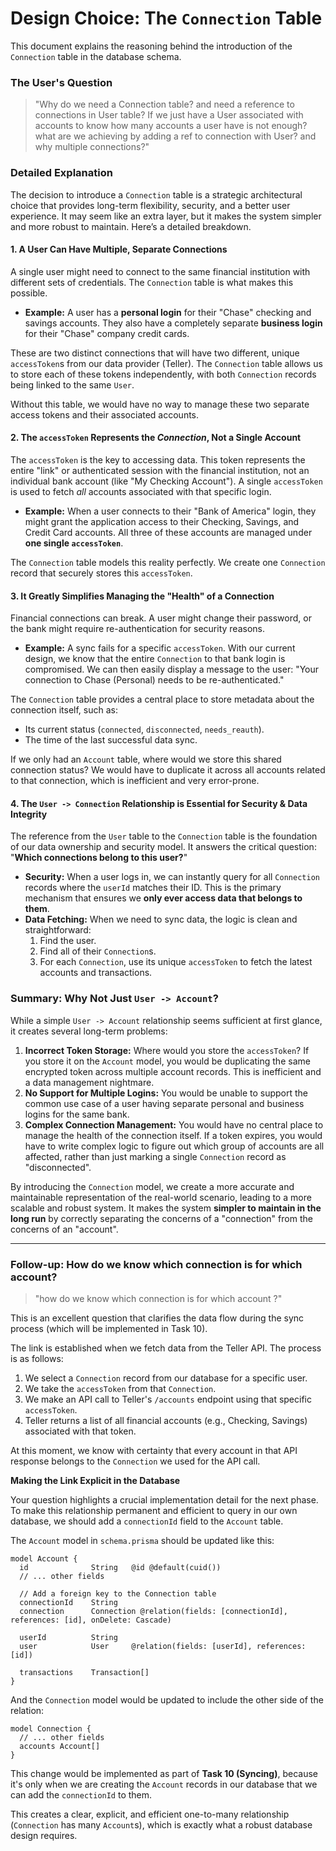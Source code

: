 # Design Choice: The `Connection` Table

This document explains the reasoning behind the introduction of the `Connection` table in the database schema.

### The User's Question

> "Why do we need a Connection table? and need a reference to connections in User table? If we just have a User associated with accounts to know how many accounts a user have is not enough? what are we achieving by adding a ref to connection with User? and why multiple connections?"

### Detailed Explanation

The decision to introduce a `Connection` table is a strategic architectural choice that provides long-term flexibility, security, and a better user experience. It may seem like an extra layer, but it makes the system simpler and more robust to maintain. Here’s a detailed breakdown.

#### 1. A User Can Have Multiple, Separate Connections

A single user might need to connect to the same financial institution with different sets of credentials. The `Connection` table is what makes this possible.

*   **Example:** A user has a **personal login** for their "Chase" checking and savings accounts. They also have a completely separate **business login** for their "Chase" company credit cards.

These are two distinct connections that will have two different, unique `accessToken`s from our data provider (Teller). The `Connection` table allows us to store each of these tokens independently, with both `Connection` records being linked to the same `User`.

Without this table, we would have no way to manage these two separate access tokens and their associated accounts.

#### 2. The `accessToken` Represents the *Connection*, Not a Single Account

The `accessToken` is the key to accessing data. This token represents the entire "link" or authenticated session with the financial institution, not an individual bank account (like "My Checking Account"). A single `accessToken` is used to fetch *all* accounts associated with that specific login.

*   **Example:** When a user connects to their "Bank of America" login, they might grant the application access to their Checking, Savings, and Credit Card accounts. All three of these accounts are managed under **one single `accessToken`**.

The `Connection` table models this reality perfectly. We create one `Connection` record that securely stores this `accessToken`.

#### 3. It Greatly Simplifies Managing the "Health" of a Connection

Financial connections can break. A user might change their password, or the bank might require re-authentication for security reasons.

*   **Example:** A sync fails for a specific `accessToken`. With our current design, we know that the entire `Connection` to that bank login is compromised. We can then easily display a message to the user: "Your connection to Chase (Personal) needs to be re-authenticated."

The `Connection` table provides a central place to store metadata about the connection itself, such as:
*   Its current status (`connected`, `disconnected`, `needs_reauth`).
*   The time of the last successful data sync.

If we only had an `Account` table, where would we store this shared connection status? We would have to duplicate it across all accounts related to that connection, which is inefficient and very error-prone.

#### 4. The `User -> Connection` Relationship is Essential for Security & Data Integrity

The reference from the `User` table to the `Connection` table is the foundation of our data ownership and security model. It answers the critical question: "**Which connections belong to this user?**"

*   **Security:** When a user logs in, we can instantly query for all `Connection` records where the `userId` matches their ID. This is the primary mechanism that ensures we **only ever access data that belongs to them**.
*   **Data Fetching:** When we need to sync data, the logic is clean and straightforward:
    1.  Find the user.
    2.  Find all of their `Connection`s.
    3.  For each `Connection`, use its unique `accessToken` to fetch the latest accounts and transactions.

### Summary: Why Not Just `User -> Account`?

While a simple `User -> Account` relationship seems sufficient at first glance, it creates several long-term problems:

1.  **Incorrect Token Storage:** Where would you store the `accessToken`? If you store it on the `Account` model, you would be duplicating the same encrypted token across multiple account records. This is inefficient and a data management nightmare.
2.  **No Support for Multiple Logins:** You would be unable to support the common use case of a user having separate personal and business logins for the same bank.
3.  **Complex Connection Management:** You would have no central place to manage the health of the connection itself. If a token expires, you would have to write complex logic to figure out which group of accounts are all affected, rather than just marking a single `Connection` record as "disconnected".

By introducing the `Connection` model, we create a more accurate and maintainable representation of the real-world scenario, leading to a more scalable and robust system. It makes the system **simpler to maintain in the long run** by correctly separating the concerns of a "connection" from the concerns of an "account".

---
### Follow-up: How do we know which connection is for which account?

> "how do we know which connection is for which account ?"

This is an excellent question that clarifies the data flow during the sync process (which will be implemented in Task 10).

The link is established when we fetch data from the Teller API. The process is as follows:

1.  We select a `Connection` record from our database for a specific user.
2.  We take the `accessToken` from that `Connection`.
3.  We make an API call to Teller's `/accounts` endpoint using that specific `accessToken`.
4.  Teller returns a list of all financial accounts (e.g., Checking, Savings) associated with that token.

At this moment, we know with certainty that every account in that API response belongs to the `Connection` we used for the API call.

**Making the Link Explicit in the Database**

Your question highlights a crucial implementation detail for the next phase. To make this relationship permanent and efficient to query in our own database, we should add a `connectionId` field to the `Account` table.

The `Account` model in `schema.prisma` should be updated like this:

```prisma
model Account {
  id              String   @id @default(cuid())
  // ... other fields

  // Add a foreign key to the Connection table
  connectionId    String
  connection      Connection @relation(fields: [connectionId], references: [id], onDelete: Cascade)

  userId          String
  user            User     @relation(fields: [userId], references: [id])

  transactions    Transaction[]
}
```
And the `Connection` model would be updated to include the other side of the relation:
```prisma
model Connection {
  // ... other fields
  accounts Account[]
}
```

This change would be implemented as part of **Task 10 (Syncing)**, because it's only when we are creating the `Account` records in our database that we can add the `connectionId` to them.

This creates a clear, explicit, and efficient one-to-many relationship (`Connection` has many `Account`s), which is exactly what a robust database design requires.
